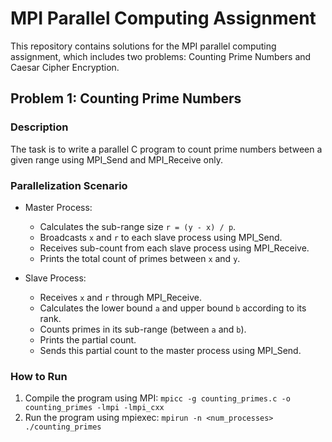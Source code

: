 # MPI Parallel Computing Assignment

This repository contains solutions for the MPI parallel computing assignment, which includes two problems: Counting Prime Numbers and Caesar Cipher Encryption.

## Problem 1: Counting Prime Numbers

### Description
The task is to write a parallel C program to count prime numbers between a given range using MPI_Send and MPI_Receive only.

### Parallelization Scenario
- Master Process:
  - Calculates the sub-range size `r = (y - x) / p`.
  - Broadcasts `x` and `r` to each slave process using MPI_Send.
  - Receives sub-count from each slave process using MPI_Receive.
  - Prints the total count of primes between `x` and `y`.

- Slave Process:
  - Receives `x` and `r` through MPI_Receive.
  - Calculates the lower bound `a` and upper bound `b` according to its rank.
  - Counts primes in its sub-range (between `a` and `b`).
  - Prints the partial count.
  - Sends this partial count to the master process using MPI_Send.

### How to Run
1. Compile the program using MPI:
  ``` mpicc -g counting_primes.c -o counting_primes -lmpi -lmpi_cxx ```
2. Run the program using mpiexec:
`mpirun -n <num_processes> ./counting_primes`
